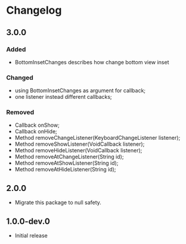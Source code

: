# Changelog

## 3.0.0
### Added
* BottomInsetChanges describes how change bottom view inset

### Changed
* using BottomInsetChanges as argument for callback;
* one listener instead different callbacks;

### Removed
* Callback onShow;
* Callback onHide;
* Method removeChangeListener(KeyboardChangeListener listener);
* Method removeShowListener(VoidCallback listener);
* Method removeHideListener(VoidCallback listener);
* Method removeAtChangeListener(String id);
* Method removeAtShowListener(String id);
* Method removeAtHideListener(String id);


## 2.0.0

* Migrate this package to null safety.

## 1.0.0-dev.0

* Initial release
